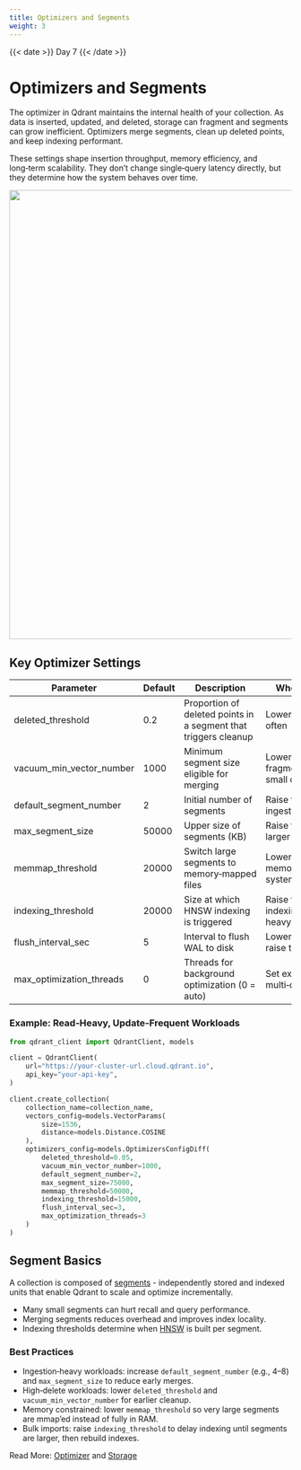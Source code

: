 ```yaml
---
title: Optimizers and Segments
weight: 3
---
```


{{< date >}} Day 7 {{< /date >}}

# Optimizers and Segments

The optimizer in Qdrant maintains the internal health of your collection. As data is inserted, updated, and deleted, storage can fragment and segments can grow inefficient. Optimizers merge segments, clean up deleted points, and keep indexing performant.

These settings shape insertion throughput, memory efficiency, and long‑term scalability. They don’t change single‑query latency directly, but they determine how the system behaves over time.

<img src="/documentation/guides/collection-config-guide/optimization.svg" width="800">

## Key Optimizer Settings

| Parameter                   | Default | Description                                                  | When to Adjust                                                   |
|----------------------------|---------|--------------------------------------------------------------|------------------------------------------------------------------|
| deleted_threshold          | 0.2     | Proportion of deleted points in a segment that triggers cleanup | Lower if you delete often                                        |
| vacuum_min_vector_number   | 1000    | Minimum segment size eligible for merging                    | Lower to reduce fragmentation in small datasets                  |
| default_segment_number     | 2       | Initial number of segments                                   | Raise to parallelize ingestion at startup                        |
| max_segment_size           | 50000   | Upper size of segments (KB)                                  | Raise for fewer, larger segments                                 |
| memmap_threshold           | 20000   | Switch large segments to memory‑mapped files                 | Lower on memory‑constrained systems                              |
| indexing_threshold         | 20000   | Size at which HNSW indexing is triggered                     | Raise to delay indexing during heavy writes                      |
| flush_interval_sec         | 5       | Interval to flush WAL to disk                                | Lower for durability; raise to reduce I/O                        |
| max_optimization_threads   | 0       | Threads for background optimization (0 = auto)               | Set explicitly on multi‑core systems                             |

### Example: Read‑Heavy, Update‑Frequent Workloads

```python
from qdrant_client import QdrantClient, models

client = QdrantClient(
    url="https://your-cluster-url.cloud.qdrant.io",
    api_key="your-api-key",
)

client.create_collection(
    collection_name=collection_name,
    vectors_config=models.VectorParams(
        size=1536,
        distance=models.Distance.COSINE
    ),
    optimizers_config=models.OptimizersConfigDiff(
        deleted_threshold=0.05,
        vacuum_min_vector_number=1000,
        default_segment_number=2,
        max_segment_size=75000,
        memmap_threshold=50000,
        indexing_threshold=15000,
        flush_interval_sec=3,
        max_optimization_threads=3
    )
)
```

## Segment Basics

A collection is composed of [segments](/documentation/concepts/storage/) - independently stored and indexed units that enable Qdrant to scale and optimize incrementally.

- Many small segments can hurt recall and query performance.
- Merging segments reduces overhead and improves index locality.
- Indexing thresholds determine when [HNSW](https://qdrant.tech/articles/filtrable-hnsw/) is built per segment.

### Best Practices

- Ingestion‑heavy workloads: increase `default_segment_number` (e.g., 4–8) and `max_segment_size` to reduce early merges.
- High‑delete workloads: lower `deleted_threshold` and `vacuum_min_vector_number` for earlier cleanup.
- Memory constrained: lower `memmap_threshold` so very large segments are mmap’ed instead of fully in RAM.
- Bulk imports: raise `indexing_threshold` to delay indexing until segments are larger, then rebuild indexes.

Read More: [Optimizer](/documentation/concepts/optimizer/) and [Storage](/documentation/concepts/storage/) 